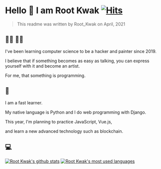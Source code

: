 # Hello :wave: I am Root Kwak [![Hits](https://hits.seeyoufarm.com/api/count/incr/badge.svg?url=https%3A%2F%2Fgithub.com%2Frootkwak528%2Fhit-counter&count_bg=%2379C83D&title_bg=%23555555&icon=&icon_color=%23E7E7E7&title=hits&edge_flat=false)](https://hits.seeyoufarm.com)

> This readme was written by Root_Kwak on April, 2021



## :man_technologist: :man_artist:

I've been learning computer science to be a hacker and painter since 2019.

I believe that if something becomes as easy as talking, you can express yourself with it and become an artist.

For me, that something is programming.



## :snake:

I am a fast learner.

My native language is Python and I do web programming with Django.

This year, I'm planning to practice JavaScript, Vue.js,

and learn a new advanced technology such as blockchain.



## :computer:

[![Root Kwak's github stats](https://github-readme-stats-rootkwak528.vercel.app/api?username=rootkwak528&show_icons=true&theme=vue)](https://github.com/anuraghazra/github-readme-stats)
[![Root Kwak's most used languages](https://github-readme-stats-rootkwak528.vercel.app/api/top-langs/?username=rootkwak528&show_icons=true&title_color=004386&icon_color=004386&layout=compact&card_width=445)](https://github.com/anuraghazra/github-readme-stats)
